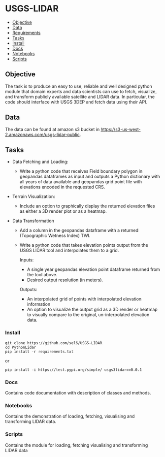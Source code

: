# USGS-LIDAR

  - [Objective](#objective)
  - [Data](#data)
  - [Requirements](#requirements)
  - [Tasks](#tasks)
  - [Install](#install)
  - [Docs](#docs)
  - [Notebooks](#notebooks)
  - [Scripts](#scripts)

 
## Objective
The task is to produce an easy to use, reliable and well designed python module that domain experts and data scientists can use to fetch, visualize, and transform publicly available satellite and LIDAR data. In particular, the code should interface with USGS 3DEP and fetch data using their API. 


## Data

The data can be found at amazon s3 bucket in https://s3-us-west-2.amazonaws.com/usgs-lidar-public.

## Tasks

* Data Fetching and Loading:
  * Write a python code that receives Field boundary polygon in geopandas dataframes as input and outputs a Python dictionary with all years of data           available and geopandas grid point file with elevations encoded in the requested CRS.

* Terrain Visualization:
  * Include an option to graphically display the returned elevation files as either a 3D render plot or as a heatmap. 

* Data Transformation 
  * Add a column in the geopandas dataframe with a returned (Topographic Wetness Index) TWI.
  * Write a python code that takes elevation points output from the USGS LIDAR tool and interpolates them to a grid.
    
    Inputs:
      * A single year geopandas elevation point dataframe returned from the tool above.
      * Desired output resolution (in meters).    
    
    Outputs:

     * An interpolated grid of points with interpolated elevation information
     * An option to visualize the output grid as a 3D render or heatmap to visually compare to the original, un-interpolated elevation data.

### Install

```
git clone https://github.com/sel6/USGS-LIDAR
cd PythonLidar
pip install -r requirements.txt
```
or

```
pip install -i https://test.pypi.org/simple/ usgs3lidar==0.0.1
```
### Docs

Contains code documentation with description of classes and methods.

### Notebooks

Contains the demonstration of loading, fetching, visualising and transforming LIDAR data.

### Scripts

Contains the module for loading, fetching visualising and transforming LIDAR data

